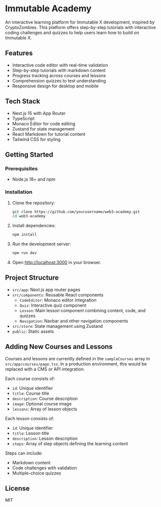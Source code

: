 # Immutable Academy

An interactive learning platform for Immutable X development, inspired by CryptoZombies. This platform offers step-by-step tutorials with interactive coding challenges and quizzes to help users learn how to build on Immutable X.

## Features

- Interactive code editor with real-time validation
- Step-by-step tutorials with markdown content
- Progress tracking across courses and lessons
- Comprehension quizzes to test understanding
- Responsive design for desktop and mobile

## Tech Stack

- Next.js 15 with App Router
- TypeScript
- Monaco Editor for code editing
- Zustand for state management
- React Markdown for tutorial content
- Tailwind CSS for styling

## Getting Started

### Prerequisites

- Node.js 18+ and npm

### Installation

1. Clone the repository:
   ```bash
   git clone https://github.com/yourusername/web3-academy.git
   cd web3-academy
   ```

2. Install dependencies:
   ```bash
   npm install
   ```

3. Run the development server:
   ```bash
   npm run dev
   ```

4. Open [http://localhost:3000](http://localhost:3000) in your browser.

## Project Structure

- `src/app`: Next.js app router pages
- `src/components`: Reusable React components
  - `CodeEditor`: Monaco editor integration
  - `Quiz`: Interactive quiz component
  - `Lesson`: Main lesson component combining content, code, and quizzes
  - `Navigation`: Navbar and other navigation components
- `src/store`: State management using Zustand
- `public`: Static assets

## Adding New Courses and Lessons

Courses and lessons are currently defined in the `sampleCourses` array in `src/app/courses/page.tsx`. In a production environment, this would be replaced with a CMS or API integration.

Each course consists of:
- `id`: Unique identifier
- `title`: Course title
- `description`: Course description
- `image`: Optional course image
- `lessons`: Array of lesson objects

Each lesson consists of:
- `id`: Unique identifier
- `title`: Lesson title
- `description`: Lesson description
- `steps`: Array of step objects defining the learning content

Steps can include:
- Markdown content
- Code challenges with validation
- Multiple-choice quizzes

## License

MIT

